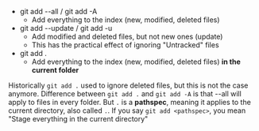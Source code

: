 - git add --all / git add -A
	- Add everything to the index (new, modified, deleted files)
- git add --update / git add -u
	- Add modified and deleted files, but not new ones (update)
	- This has the practical effect of ignoring "Untracked" files
- git add .
	- Add everything to the index (new, modified, deleted files) **in the current folder**

Historically `git add .` used to ignore deleted files, but this is not the case anymore. Difference between `git add .` and `git add -A` is that --all will apply to files in every folder. But `.` is a **pathspec**, meaning it applies to the current directory, also called `.`. If you say `git add <pathspec>`, you mean "Stage everything in the current directory"